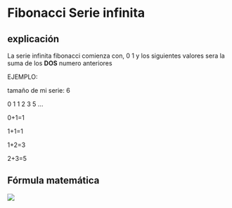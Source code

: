 # Fibonacci Serie infinita

## explicación

La serie infinita fibonacci comienza con,
0 1 y los siguientes valores sera la suma de los **DOS** numero anteriores

EJEMPLO:

tamaño de mi serie: 6

0 1 1 2 3 5 ...

0+1=1

1+1=1

1+2=3

2+3=5
## Fórmula matemática

<div aling="center"><img src="https://render.githubusercontent.com/render/math?math=f=f_{n-1} %2B f_{n-2}"></div><br>